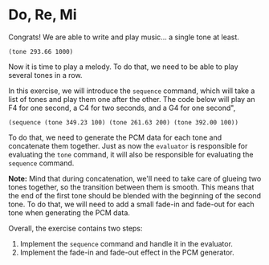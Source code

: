 # Do, Re, Mi

Congrats! We are able to write and play music... a single tone at least.

```
(tone 293.66 1000)
```

Now it is time to play a melody. To do that, we need to be able to play several tones in a row.

In this exercise, we will introduce the `sequence` command, which will take a list of tones and play them one after the other. The code below will play an F4 for one second, a C4 for two seconds, and a G4 for one second",

```
(sequence (tone 349.23 100) (tone 261.63 200) (tone 392.00 100))
```

To do that, we need to generate the PCM data for each tone and concatenate them together. Just as now the `evaluator` is responsible for evaluating the `tone` command, it will also be responsible for evaluating the `sequence` command.

**Note:** Mind that during concatenation, we'll need to take care of glueing two tones together, so the transition between them is smooth. This means that the end of the first tone should be blended with the beginning of the second tone. To do that, we will need to add a small fade-in and fade-out for each tone when generating the PCM data.

Overall, the exercise contains two steps:

1. Implement the `sequence` command and handle it in the evaluator.
2. Implement the fade-in and fade-out effect in the PCM generator.
